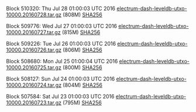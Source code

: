 Block 510320: Thu Jul 28 01:00:03 UTC 2016 [electrum-dash-leveldb-utxo-10000.20160728.tar.gz](https://transfer.sh/14xhom/electrum-dash-leveldb-utxo-10000.20160728.tar.gz) (808M) [SHA256](https://transfer.sh/iiv4y/electrum-dash-leveldb-utxo-10000.20160728.tar.gz.sha256)

Block 509776: Wed Jul 27 01:00:03 UTC 2016 [electrum-dash-leveldb-utxo-10000.20160727.tar.gz](https://transfer.sh/JhBaz/electrum-dash-leveldb-utxo-10000.20160727.tar.gz) (815M) [SHA256](https://transfer.sh/XEZ4S/electrum-dash-leveldb-utxo-10000.20160727.tar.gz.sha256)

Block 509226: Tue Jul 26 01:00:03 UTC 2016 [electrum-dash-leveldb-utxo-10000.20160726.tar.gz](https://transfer.sh/ODDa5/electrum-dash-leveldb-utxo-10000.20160726.tar.gz) (806M) [SHA256](https://transfer.sh/oQUh8/electrum-dash-leveldb-utxo-10000.20160726.tar.gz.sha256)

Block 508680: Mon Jul 25 01:00:04 UTC 2016 [electrum-dash-leveldb-utxo-10000.20160725.tar.gz](https://transfer.sh/thtKX/electrum-dash-leveldb-utxo-10000.20160725.tar.gz) (800M) [SHA256](https://transfer.sh/GKvV0/electrum-dash-leveldb-utxo-10000.20160725.tar.gz.sha256)

Block 508127: Sun Jul 24 01:00:03 UTC 2016 [electrum-dash-leveldb-utxo-10000.20160724.tar.gz](https://transfer.sh/hDGHo/electrum-dash-leveldb-utxo-10000.20160724.tar.gz) (804M) [SHA256](https://transfer.sh/Ii0Df/electrum-dash-leveldb-utxo-10000.20160724.tar.gz.sha256)

Block 507584: Sat Jul 23 01:00:03 UTC 2016 [electrum-dash-leveldb-utxo-10000.20160723.tar.gz](https://transfer.sh/Lggy0/electrum-dash-leveldb-utxo-10000.20160723.tar.gz) (795M) [SHA256](https://transfer.sh/aNUFc/electrum-dash-leveldb-utxo-10000.20160723.tar.gz.sha256)
